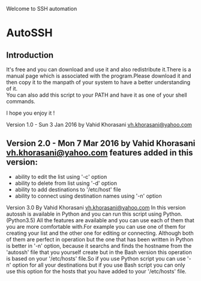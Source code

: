 Welcome to SSH automation

AutoSSH
=========

Introduction 
------------- 
It's free and you can download and use it and also redistribute it.There is a manual page which is associated with the program.Please download it and then copy it to the manpath of your system to have a better understanding of it.   
You can also add this script to your PATH and have it as one of your shell commands.

I hope you enjoy it !

Version 1.0 - Sun 3 Jan 2016
by Vahid Khorasani <vh.khorasani@yahoo.com>


Version 2.0 - Mon 7 Mar 2016
by Vahid Khorasani <vh.khorasani@yahoo.com>
features added in this version:
------------------------------
- ability to edit the list using '-c' option
- ability to delete from list using '-d' option
- ability to add destinations to '/etc/host' file
- ability to connect using destination names using '-n' option


Version 3.0
By Vahid Khorasani <vh.khorasani@yahoo.com>
In this version autossh is available in Python and you can run this script using Python.(Python3.5)
All the features are available and you can use each of them that you are more comfortable with.For example you can use one of them for creating your list and the other one for editing or connecting.
Although both of them are perfect in operation but the one that has been written in Python is better in '-n' option, because it searchs and finds the hostname from the 'autossh' file that you yourself create but in the
Bash version this operation is based on your '/etc/hosts' file.So if you use Python script you can use '-n' option for all your destinations but if you use Bash script you can only use this option for the hosts that you have added to
your '/etc/hosts' file.